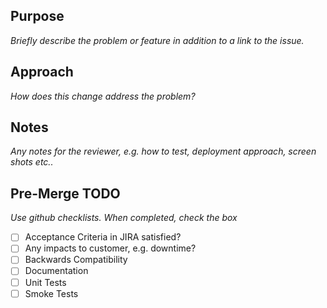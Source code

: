 ## Purpose
_Briefly describe the problem or feature in addition to a link to the issue._

## Approach
_How does this change address the problem?_

## Notes
_Any notes for the reviewer, e.g. how to test, deployment approach, screen shots etc.._

## Pre-Merge TODO
_Use github checklists. When completed, check the box_
- [ ] Acceptance Criteria in JIRA satisfied?
- [ ] Any impacts to customer, e.g. downtime?
- [ ] Backwards Compatibility
- [ ] Documentation
- [ ] Unit Tests
- [ ] Smoke Tests